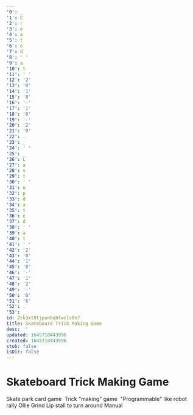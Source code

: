 ```yaml
---
'0': _
'1': C
'2': r
'3': e
'4': a
'5': t
'6': e
'7': d
'8': ' '
'9': a
'10': t
'11': ' '
'12': '2'
'13': '0'
'14': '1'
'15': '8'
'16': '-'
'17': '1'
'18': '0'
'19': '-'
'20': '2'
'21': '9'
'22': .
'23': _
'24': ' '
'25': _
'26': L
'27': a
'28': s
'29': t
'30': ' '
'31': u
'32': p
'33': d
'34': a
'35': t
'36': e
'37': d
'38': ' '
'39': a
'40': t
'41': ' '
'42': '2'
'43': '0'
'44': '1'
'45': '8'
'46': '-'
'47': '1'
'48': '2'
'49': '-'
'50': '0'
'51': '6'
'52': .
'53': _
id: 2ck3xt8tjpunbqhtwcls0n7
title: Skateboard Trick Making Game
desc: ''
updated: 1645718443996
created: 1645718443996
stub: false
isDir: false
---
```


# Skateboard Trick Making Game


Skate park card game 
Trick "making" game 
"Programmable" like robot rally
Ollie
Grind
Lip stall to turn around
Manual

